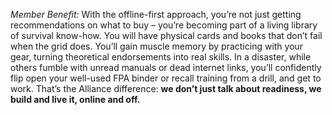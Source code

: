 _Member Benefit:_ With the offline-first approach, you’re not just getting recommendations on what to buy – you’re becoming part of a living library of survival know-how. You will have physical cards and books that don’t fail when the grid does. You’ll gain muscle memory by practicing with your gear, turning theoretical endorsements into real skills. In a disaster, while others fumble with unread manuals or dead internet links, you’ll confidently flip open your well-used FPA binder or recall training from a drill, and get to work. That’s the Alliance difference: **we don’t just talk about readiness, we build and live it, online and off.**
